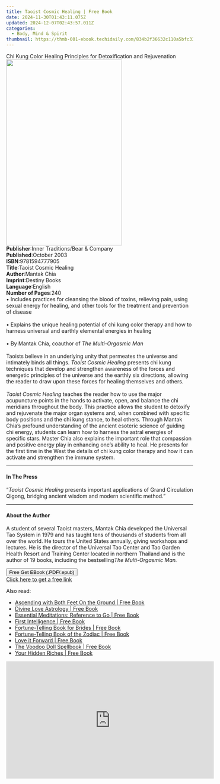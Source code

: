 ```yaml
---
title: Taoist Cosmic Healing | Free Book
date: 2024-11-30T01:43:11.075Z
updated: 2024-12-07T02:43:57.011Z
categories:
  - Body, Mind & Spirit
thumbnail: https://thmb-001-ebook.techidaily.com/834b2f36632c110a5bfc33f97698a239fc9b7b2afda99a787b251d7c15582dd4.jpg
---
```

<main id="book-container">
  <div class="flex flex-col">
    <div class="book-brief flex-1 py-6 px-4 sm:p-6 md:py-10 md:px-8">
      <!-- brief-->
      <div class="book-brief-main">
        Chi Kung Color Healing Principles for Detoxification and Rejuvenation
      </div>
    </div>
    <div
      class="book-meta-info flex-1 grid gap-4 col-start-1 col-end-3 row-start-1 sm:mb-6 sm:grid-cols-4 lg:gap-6 lg:col-start-2 lg:row-end-6 lg:row-span-6 lg:mb-0"
    >
      <div
        class="book-meta-info-left place-content-center mt-4 p-4 text-sm leading-6 col-start-2 col-span-2 dark:text-slate-400"
      >
        <img
          class="w-full h-500 object-cover rounded-lg sm:h-255 sm:col-span-2 lg:col-span-full"
          src="https://img-001-ebook.techidaily.com/02779d9397a6e23e413f9ebc3789f16db9647872e2bce0105662cf225edc203c.jpg"
          alt=""
          width="312"
          height="500"
        />
      </div>
      <div
        class="book-meta-info-right mt-2 col-start-1 row-start-2 col-span-3 self-center"
      >
        <!-- meta data  -->
        <div class="flex flex-col px-4 md:px-8">
          <div class="flex-1">
            <strong>Publisher</strong>:<span class="px-2"
              >Inner Traditions/Bear &amp; Company</span
            >
          </div>
          <div class="flex-1">
            <strong>Published</strong>:<span class="px-2">October 2003</span>
          </div>
          <div class="flex-1">
            <strong>ISBN</strong>:<span class="px-2">9781594777905</span>
          </div>
          <div class="flex-1">
            <strong>Title</strong>:<span class="px-2"
              >Taoist Cosmic Healing</span
            >
          </div>
          <div class="flex-1">
            <strong>Author</strong>:<span class="px-2">Mantak Chia</span>
          </div>
          <div class="flex-1">
            <strong>Imprint</strong>:<span class="px-2">Destiny Books</span>
          </div>
          <div class="flex-1">
            <strong>Language</strong>:<span class="px-2">English</span>
          </div>
          <div class="flex-1">
            <strong>Number of Pages</strong>:<span class="px-2">240</span>
          </div>
        </div>
      </div>
    </div>
    <div class="book-description flex-1 py-6 px-4 sm:p-6 md:py-10 md:px-8">
      <div class="book-description-main">
        <div accordion-content="" id="description">
          • Includes practices for cleansing the blood of toxins, relieving
          pain, using sexual energy for healing, and other tools for the
          treatment and prevention of disease<br /><br />• Explains the unique
          healing potential of chi kung color therapy and how to harness
          universal and earthly elemental energies in healing<br /><br />• By
          Mantak Chia, coauthor of
          <i>The Multi-Orgasmic Man<br /><br /></i>Taoists believe in an
          underlying unity that permeates the universe and intimately binds all
          things. <i>Taoist Cosmic Healing </i>presents chi kung techniques that
          develop and strengthen awareness of the forces and energetic
          principles of the universe and the earthly six directions, allowing
          the reader to draw upon these forces for healing themselves and
          others.<br /><br /><i>Taoist Cosmic Healing</i> teaches the reader how
          to use the major acupuncture points in the hands to activate, open,
          and balance the chi meridians throughout the body. This practice
          allows the student to detoxify and rejuvenate the major organ systems
          and, when combined with specific body positions and the chi kung
          stance, to heal others. Through Mantak Chia’s profound understanding
          of the ancient esoteric science of guiding chi energy, students can
          learn how to harness the astral energies of specific stars. Master
          Chia also explains the important role that compassion and positive
          energy play in enhancing one’s ability to heal. He presents for the
          first time in the West the details of chi kung color therapy and how
          it can activate and strengthen the immune system.
        </div>
        <div class="accordion-fader"></div>
      </div>
    </div>
    <div class="book-excerpts flex-1 py-6 px-4 sm:p-6 md:py-10 md:px-8">
      <!-- excerpts-->
      <div class="book-excerpts-main">
        <hr />
        <h4 class="placeholder placeholder-heading">
          <span>In The Press</span>
        </h4>
        <p>
          “<i>Taoist Cosmic Healing</i> presents important applications of Grand
          Circulation Qigong, bridging ancient wisdom and modern scientific
          method.”
        </p>
      </div>
    </div>
    <div class="book-about-author flex-1 py-6 px-4 sm:p-6 md:py-10 md:px-8">
      <!-- about author-->
      <div class="book-main-author-main">
        <hr />
        <h4 class="placeholder placeholder-heading">
          <span>About the Author</span>
        </h4>
        <p>
          A student of several Taoist masters, Mantak Chia developed the
          Universal Tao System in 1979 and has taught tens of thousands of
          students from all over the world. He tours the United States annually,
          giving workshops and lectures. He is the director of the Universal Tao
          Center and Tao Garden Health Resort and Training Center located in
          northern Thailand and is the author of 19 books, including the
          bestselling<i>The Multi-Orgasmic Man.</i>
        </p>
      </div>
    </div>
    <div class="book-free-get flex-1 py-6 px-4 sm:p-6 md:py-10 md:px-8">
      <button
        id="btn-free-get"
        class="bg-blue-500 hover:bg-blue-700 text-white font-bold py-2 px-4 rounded"
      >
        Free Get EBook (.PDF/.epub)
      </button>
      <div id="countdown-display" class="px-2 text-lg mt-2"></div>
      <a
        id="free-link"
        class="hidden bg-blue-500 hover:bg-blue-700 text-white font-bold py-2 px-4 rounded"
        href="https://www.ebooks.com/en-us/book/95782751/taoist-cosmic-healing/mantak-chia/"
        target="_blank"
        >Click here to get a free link</a
      >
    </div>
    <script>
      let countdownTime = 0;
      let countdownInterval = null;
      document
        .getElementById('btn-free-get')
        .addEventListener('click', startCountdown);
      function startCountdown() {
        countdownTime = new Date().getTime() + 60000 * 3;
        countdownInterval = setInterval(updateCountdown, 1000);
        document.getElementById('btn-free-get').disabled = true;
        document
          .getElementById('btn-free-get')
          .classList.add('bg-gray-500', 'cursor-not-allowed');
      }
      function updateCountdown() {
        let currentTime = new Date().getTime();
        let timeLeft = countdownTime - currentTime;
        let secondsLeft = Math.floor(timeLeft / 1000);
        document.getElementById('countdown-display').innerHTML =
          `Remaining time: ${secondsLeft} seconds.`;
        if (secondsLeft <= 0) {
          clearInterval(countdownInterval);
          document.getElementById('btn-free-get').classList.add('hidden');
          document.getElementById('free-link').classList.remove('hidden');
          document.getElementById('countdown-display').innerHTML = '';
        }
      }
    </script>
  </div>
</main>

<ins class="adsbygoogle"
      style="display:block"
      data-ad-client="ca-pub-7571918770474297"
      data-ad-slot="8358498916"
      data-ad-format="auto"
      data-full-width-responsive="true"></ins>
    

<span class="atpl-alsoreadstyle">Also read:</span>
<div><ul>
<li><a href="https://novels-ebooks.techidaily.com/1682856-9780980885927-ascending-with-both-feet-on-the-ground/"><u>Ascending with Both Feet On the Ground | Free Book</u></a></li>
<li><a href="https://novels-ebooks.techidaily.com/1680821-9781583948569-divine-love-astrology/"><u>Divine Love Astrology | Free Book</u></a></li>
<li><a href="https://novels-ebooks.techidaily.com/1678655-9780811875929-essential-meditations-reference-to-go/"><u>Essential Meditations: Reference to Go | Free Book</u></a></li>
<li><a href="https://novels-ebooks.techidaily.com/1680251-9781608682478-first-intelligence/"><u>First Intelligence | Free Book</u></a></li>
<li><a href="https://novels-ebooks.techidaily.com/1678323-9780811879989-fortune-telling-book-for-brides/"><u>Fortune-Telling Book for Brides | Free Book</u></a></li>
<li><a href="https://novels-ebooks.techidaily.com/1678319-9780811878593-fortune-telling-book-of-the-zodiac/"><u>Fortune-Telling Book of the Zodiac | Free Book</u></a></li>
<li><a href="https://novels-ebooks.techidaily.com/1682855-9780980885941-love-it-forward/"><u>Love it Forward | Free Book</u></a></li>
<li><a href="https://novels-ebooks.techidaily.com/1680082-9781609259235-the-voodoo-doll-spellbook/"><u>The Voodoo Doll Spellbook | Free Book</u></a></li>
<li><a href="https://novels-ebooks.techidaily.com/1680884-9780385348560-your-hidden-riches/"><u>Your Hidden Riches | Free Book</u></a></li>
</ul></div>

<!-- affiliate ads begin -->
<iframe width="560" height="315" src="https://www.youtube.com/embed/_1g4U13PBk0?si=xJLJtlc4hKBTBH8M" title="YouTube video player" frameborder="0" allow="accelerometer; autoplay; clipboard-write; encrypted-media; gyroscope; picture-in-picture; web-share" referrerpolicy="strict-origin-when-cross-origin" allowfullscreen></iframe>
<!-- affiliate ads end -->

